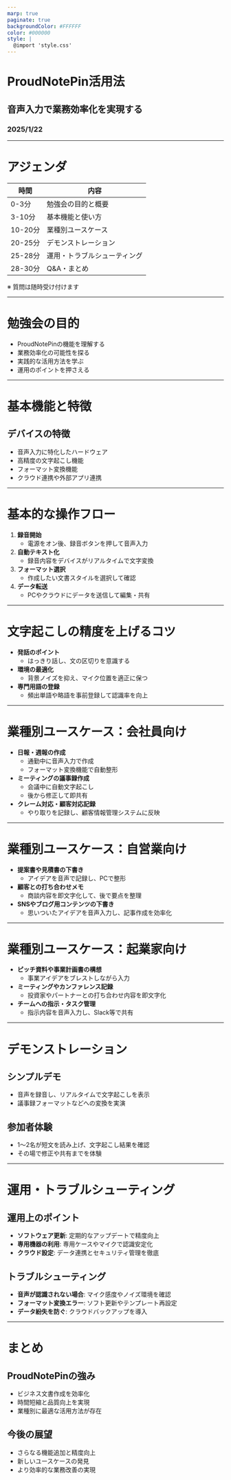 ```yaml
---
marp: true
paginate: true
backgroundColor: #FFFFFF
color: #000000
style: |
  @import 'style.css'
---
```

<!-- _backgroundImage: url('images/cover-public.png') -->
<!-- _class: title -->

# ProudNotePin活用法

## 音声入力で業務効率化を実現する
### 2025/1/22

---

<!-- _backgroundImage: url('images/background-public.png') -->
# アジェンダ

| 時間 | 内容 |
|------|------|
| 0-3分 | 勉強会の目的と概要 |
| 3-10分 | 基本機能と使い方 |
| 10-20分 | 業種別ユースケース |
| 20-25分 | デモンストレーション |
| 25-28分 | 運用・トラブルシューティング |
| 28-30分 | Q&A・まとめ |

※ 質問は随時受け付けます

---

<!-- _backgroundImage: url('images/background-public.png') -->
# 勉強会の目的

- ProudNotePinの機能を理解する
- 業務効率化の可能性を探る
- 実践的な活用方法を学ぶ
- 運用のポイントを押さえる

---

<!-- _backgroundImage: url('images/background-public.png') -->
# 基本機能と特徴

## デバイスの特徴
- 音声入力に特化したハードウェア
- 高精度の文字起こし機能
- フォーマット変換機能
- クラウド連携や外部アプリ連携

---

<!-- _backgroundImage: url('images/background-public.png') -->
# 基本的な操作フロー

1. **録音開始**
   - 電源をオン後、録音ボタンを押して音声入力
2. **自動テキスト化**
   - 録音内容をデバイスがリアルタイムで文字変換
3. **フォーマット選択**
   - 作成したい文書スタイルを選択して確認
4. **データ転送**
   - PCやクラウドにデータを送信して編集・共有

---

<!-- _backgroundImage: url('images/background-public.png') -->
# 文字起こしの精度を上げるコツ

- **発話のポイント**
  - はっきり話し、文の区切りを意識する
- **環境の最適化**
  - 背景ノイズを抑え、マイク位置を適正に保つ
- **専門用語の登録**
  - 頻出単語や略語を事前登録して認識率を向上

---

<!-- _backgroundImage: url('images/background-public.png') -->
# 業種別ユースケース：会社員向け

- **日報・週報の作成**
  - 通勤中に音声入力で作成
  - フォーマット変換機能で自動整形
- **ミーティングの議事録作成**
  - 会議中に自動文字起こし
  - 後から修正して即共有
- **クレーム対応・顧客対応記録**
  - やり取りを記録し、顧客情報管理システムに反映

---

<!-- _backgroundImage: url('images/background-public.png') -->
# 業種別ユースケース：自営業向け

- **提案書や見積書の下書き**
  - アイデアを音声で記録し、PCで整形
- **顧客との打ち合わせメモ**
  - 商談内容を即文字化して、後で要点を整理
- **SNSやブログ用コンテンツの下書き**
  - 思いついたアイデアを音声入力し、記事作成を効率化

---

<!-- _backgroundImage: url('images/background-public.png') -->
# 業種別ユースケース：起業家向け

- **ピッチ資料や事業計画書の構想**
  - 事業アイデアをブレストしながら入力
- **ミーティングやカンファレンス記録**
  - 投資家やパートナーとの打ち合わせ内容を即文字化
- **チームへの指示・タスク管理**
  - 指示内容を音声入力し、Slack等で共有

---

<!-- _backgroundImage: url('images/background-public.png') -->
# デモンストレーション

## シンプルデモ
- 音声を録音し、リアルタイムで文字起こしを表示
- 議事録フォーマットなどへの変換を実演

## 参加者体験
- 1〜2名が短文を読み上げ、文字起こし結果を確認
- その場で修正や共有までを体験

---

<!-- _backgroundImage: url('images/background-public.png') -->
# 運用・トラブルシューティング

## 運用上のポイント
- **ソフトウェア更新**: 定期的なアップデートで精度向上
- **専用機器の利用**: 専用ケースやマイクで認識安定化
- **クラウド設定**: データ連携とセキュリティ管理を徹底

## トラブルシューティング
- **音声が認識されない場合**: マイク感度やノイズ環境を確認
- **フォーマット変換エラー**: ソフト更新やテンプレート再設定
- **データ紛失を防ぐ**: クラウドバックアップを導入

---

<!-- _backgroundImage: url('images/background-public.png') -->
# まとめ

## ProudNotePinの強み
- ビジネス文書作成を効率化
- 時間短縮と品質向上を実現
- 業種別に最適な活用方法が存在

## 今後の展望
- さらなる機能追加と精度向上
- 新しいユースケースの発見
- より効率的な業務改善の実現